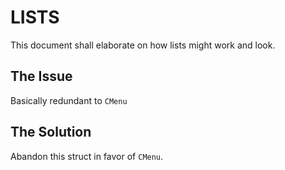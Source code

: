 # LISTS

This document shall elaborate on how lists might work and look.

## The Issue

Basically redundant to `CMenu` 

## The Solution

Abandon this struct in favor of `CMenu`.
